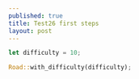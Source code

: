 ```yaml
---
published: true
title: Test26 first steps
layout: post
---
```

```Rust
let difficulty = 10;

Road::with_difficulty(difficulty);
```